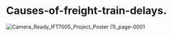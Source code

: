 # Causes-of-freight-train-delays.

![Camera_Ready_IFT7005_Project_Poster (1)_page-0001](https://github.com/Khalil1232/Causes-of-freight-train-delays./assets/87024181/424e0abf-cd48-47bf-9fd0-7b807d5d0b89)

